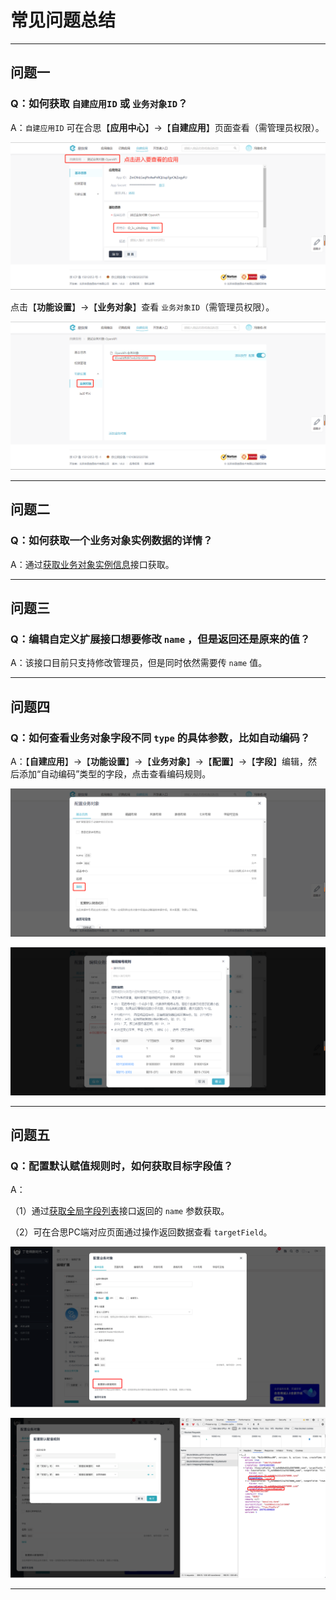 # 常见问题总结

---
## 问题一

### Q：如何获取 `自建应用ID` 或 `业务对象ID`？

A：`自建应用ID` 可在合思【**应用中心**】->【**自建应用**】页面查看（需管理员权限）。

![image](images/应用ID.png)

点击【**功能设置**】->【**业务对象**】查看 `业务对象ID`（需管理员权限）。

![image](images/业务对象ID.png)

---
## 问题二

### Q：如何获取一个业务对象实例数据的详情？

A：通过[获取业务对象实例信息](/docs/v2.0/open-api/datalink-extend/get-entity-object)接口获取。

---
## 问题三

### Q：编辑自定义扩展接口想要修改 `name` ，但是返回还是原来的值？

A：该接口目前只支持修改管理员，但是同时依然需要传 `name` 值。

---
## 问题四

### Q：如何查看业务对象字段不同 `type` 的具体参数，比如自动编码？

A：【**自建应用**】->【**功能设置**】->【**业务对象**】->【**配置**】->【**字段**】编辑，然后添加“自动编码”类型的字段，点击查看编码规则。

![image](images/配置业务对象.png)

![image](images/编码规则.png)

---
## 问题五

### Q：配置默认赋值规则时，如何获取目标字段值？

A：

（1）通过[获取全局字段列表](/docs/open-api/forms/get-customs-param)接口返回的 `name` 参数获取。

（2）可在合思PC端对应页面通过操作返回数据查看 `targetField`。

![赋值规则](images/赋值规则.png)

![赋值规则目标字段](images/赋值规则目标字段.png)

---
